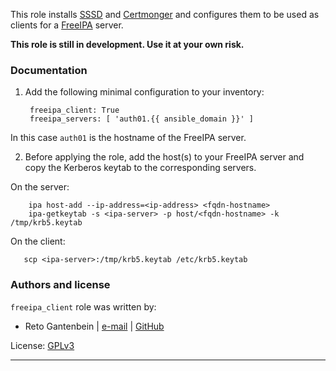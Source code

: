 This role installs [SSSD](https://fedorahosted.org/sssd) and [Certmonger](https://fedorahosted.org/certmonger) and configures them to
be used as clients for a [FreeIPA](http://freeipa.org) server.

**This role is still in development. Use it at your own risk.**


### Documentation ###

1. Add the following minimal configuration to your inventory:

        freeipa_client: True
        freeipa_servers: [ 'auth01.{{ ansible_domain }}' ]
				    
  In this case `auth01` is the hostname of the FreeIPA server.

2. Before applying the role, add the host(s) to your FreeIPA server and copy the Kerberos keytab to the corresponding servers.

  On the server:

        ipa host-add --ip-address=<ip-address> <fqdn-hostname>
        ipa-getkeytab -s <ipa-server> -p host/<fqdn-hostname> -k /tmp/krb5.keytab

  On the client:

       scp <ipa-server>:/tmp/krb5.keytab /etc/krb5.keytab



### Authors and license

`freeipa_client` role was written by:
- Reto Gantenbein | [e-mail](mailto:reto.gantenbein@linuxmonk.ch) | [GitHub](https://github.com/ganto)

License: [GPLv3](https://tldrlegal.com/license/gnu-general-public-license-v3-%28gpl-3%29)

***
